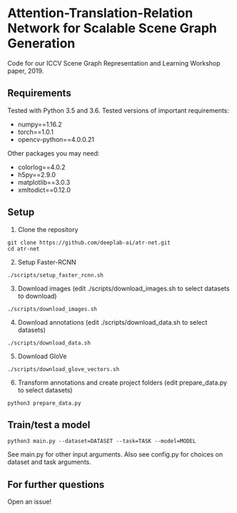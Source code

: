 # Attention-Translation-Relation Network for Scalable Scene Graph Generation

Code for our ICCV Scene Graph Representation and Learning Workshop paper, 2019.

## Requirements
Tested with Python 3.5 and 3.6.
Tested versions of important requirements:
* numpy==1.16.2
* torch==1.0.1
* opencv-python==4.0.0.21

Other packages you may need:
* colorlog==4.0.2
* h5py==2.9.0
* matplotlib==3.0.3
* xmltodict==0.12.0

## Setup
1. Clone the repository
```
git clone https://github.com/deeplab-ai/atr-net.git
cd atr-net
```
2. Setup Faster-RCNN
```
./scripts/setup_faster_rcnn.sh
```
3. Download images (edit ./scripts/download_images.sh to select datasets to download)
```
./scripts/download_images.sh
```
4. Download annotations (edit ./scripts/download_data.sh to select datasets)
```
./scripts/download_data.sh
```
5. Download GloVe
```
./scripts/download_glove_vectors.sh
```
6. Transform annotations and create project folders (edit prepare_data.py to select datasets)
```
python3 prepare_data.py
```

## Train/test a model
```
python3 main.py --dataset=DATASET --task=TASK --model=MODEL
```
See main.py for other input arguments.
Also see config.py for choices on dataset and task arguments.

## For further questions
Open an issue!
